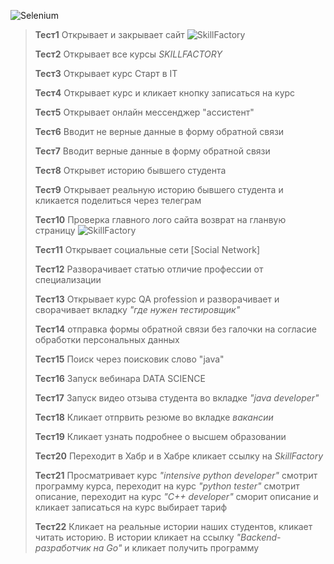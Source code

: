![Selenium](https://www.bugraptors.com/blog/public/blog_images/why-we-choose-selenium-webdriver-over-selenium-ide-wyc9f-600x400.jpg)
>**Тест1** Открывает и закрывает сайт ![SkillFactory](https://static.tildacdn.com/tild3934-3832-4738-a665-646331376534/SF_MRG_-_black.svg)
>>
>**Тест2** Открывает все курсы *SKILLFACTORY*
>>
>**Тест3** Открывает курс Старт в IT
>>
>**Тест4** Открывает курс и кликает кнопку записаться на курс 
>>
>**Тест5** Открывает онлайн мессенджер "ассистент" 
>>
>**Тест6** Вводит не верные данные в форму обратной связи
>>
>**Тест7** Вводит верные данные в форму обратной связи
>>
>**Тест8** Открывет историю бывшего студента
>>
>**Тест9** Открывает реальную историю бывшего студента и кликается поделиться через телеграм
>>
>**Тест10** Проверка главного лого сайта возврат на гланвую страницу ![SkillFactory](https://static.tildacdn.com/tild3934-3832-4738-a665-646331376534/SF_MRG_-_black.svg)
>>
>**Тест11** Открывает социальные сети [Social Network]
>>
>**Тест12** Разворачивает статью отличие профессии от специализации
>>
>**Тест13** Открывает курс QA profession и разворачивает и сворачивает вкладку *"где нужен тестировщик"* 
>>
>**Тест14** отправка формы обратной связи без галочки на согласие обработки персональных данных
>>
>**Тест15** Поиск через поисковик слово "java" 
>>
>**Тест16** Запуск вебинара DATA SCIENCE
>>
>**Тест17** Запуск видео отзыва студента во вкладке *"java developer"*
>>
>**Тест18** Кликает отпрвить резюме во вкладке *вакансии*
>>
>**Тест19** Кликает узнать подробнее о высшем образовании 
>>
>**Тест20** Переходит в Хабр и в Хабре кликает ссылку на *SkillFactory*
>>
>**Тест21** Просматривает курс *"intensive python developer"* смотрит программу курса, переходит на курс *"python tester"* смотрит описание, переходит на курс *"C++ developer"* сморит описание и кликает записаться на курс выбирает тариф
>>
>**Тест22** Кликает на реальные истории наших студентов, кликает читать историю. В истории кликает на ссылку *"Backend-разработчик на Go"* и кликает получить программу
